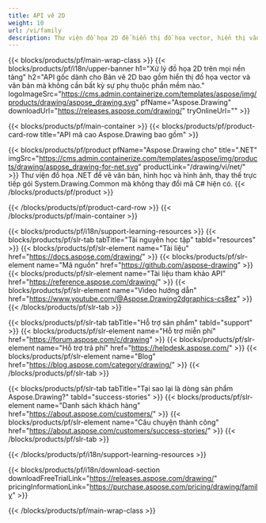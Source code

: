 ```yaml
---
title: API vẽ 2D
weight: 10
url: /vi/family
description: Thư viện đồ họa 2D để hiển thị đồ họa vector, hiển thị văn bản và lưu kết quả vẽ ở các định dạng tệp đồ họa thường được sử dụng
---
```


{{< blocks/products/pf/main-wrap-class >}}
{{< blocks/products/pf/i18n/upper-banner h1="Xử lý đồ họa 2D trên mọi nền tảng" h2="API gốc dành cho Bản vẽ 2D bao gồm hiển thị đồ họa vector và văn bản mà không cần bất kỳ sự phụ thuộc phần mềm nào." logoImageSrc="https://cms.admin.containerize.com/templates/aspose/img/products/drawing/aspose_drawing.svg" pfName="Aspose.Drawing" downloadUrl="https://releases.aspose.com/drawing/" tryOnlineUrl="" >}}

{{< blocks/products/pf/main-container >}}
{{< blocks/products/pf/product-card-row title="API mã cao Aspose.Drawing bao gồm" >}}

{{< blocks/products/pf/product pfName="Aspose.Drawing cho" title=".NET" imgSrc="https://cms.admin.containerize.com/templates/aspose/img/products/drawing/aspose_drawing-for-net.svg" productLink="/drawing/vi/net/" >}}
Thư viện đồ họa .NET để vẽ văn bản, hình học và hình ảnh, thay thế trực tiếp gói System.Drawing.Common mà không thay đổi mã C# hiện có.
{{< /blocks/products/pf/product >}}

{{< /blocks/products/pf/product-card-row >}}
{{< /blocks/products/pf/main-container >}}

{{< blocks/products/pf/i18n/support-learning-resources >}}
{{< blocks/products/pf/slr-tab tabTitle="Tài nguyên học tập" tabId="resources" >}}
{{< blocks/products/pf/slr-element name="Tài liệu" href="https://docs.aspose.com/drawing/" >}}
{{< blocks/products/pf/slr-element name="Mã nguồn" href="https://github.com/aspose-drawing" >}}
{{< blocks/products/pf/slr-element name="Tài liệu tham khảo API" href="https://reference.aspose.com/drawing/" >}}
{{< blocks/products/pf/slr-element name="Video hướng dẫn" href="https://www.youtube.com/@Aspose.Drawing2dgraphics-cs8ez" >}}
{{< /blocks/products/pf/slr-tab >}}

{{< blocks/products/pf/slr-tab tabTitle="Hỗ trợ sản phẩm" tabId="support" >}}
{{< blocks/products/pf/slr-element name="Hỗ trợ miễn phí" href="https://forum.aspose.com/c/drawing" >}}
{{< blocks/products/pf/slr-element name="Hỗ trợ trả phí" href="https://helpdesk.aspose.com/" >}}
{{< blocks/products/pf/slr-element name="Blog" href="https://blog.aspose.com/category/drawing/" >}}
{{< /blocks/products/pf/slr-tab >}}

{{< blocks/products/pf/slr-tab tabTitle="Tại sao lại là dòng sản phẩm Aspose.Drawing?" tabId="success-stories" >}}
{{< blocks/products/pf/slr-element name="Danh sách khách hàng" href="https://about.aspose.com/customers/" >}}
{{< blocks/products/pf/slr-element name="Câu chuyện thành công" href="https://about.aspose.com/customers/success-stories/" >}}
{{< /blocks/products/pf/slr-tab >}}

{{< /blocks/products/pf/i18n/support-learning-resources >}}

{{< blocks/products/pf/i18n/download-section downloadFreeTrialLink="https://releases.aspose.com/drawing/" pricingInformationLink="https://purchase.aspose.com/pricing/drawing/family" >}}

{{< /blocks/products/pf/main-wrap-class >}}
